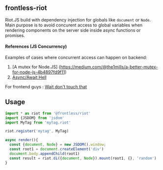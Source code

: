 ## frontless-riot
Riot.JS build with dependency injection for globals like `document` or `Node`. 
Main purpose is to avoid concurent access to global variables when rendering components on the server side inside async functions or promises.

#### References (JS Concurrency)
Examples of cases where concurrent access can happen on backend: 
  1. [A mutex for Node.JS] (https://medium.com/@the1mills/a-better-mutex-for-node-js-4b4897fd9f11)
  2. [Async/Await Hell](https://www.freecodecamp.org/news/avoiding-the-async-await-hell-c77a0fb71c4c/)

For frontend guys : [Wait don't touch that](https://medium.engineering/wait-dont-touch-that-a211832adc3a)

## Usage
```javascript
import * as riot from '@frontless/riot'
import {JSDOM} from 'jsdom'
import MyTag from 'mytag.riot'

riot.register('mytag', MyTag)

async render(){
  const {document, Node} = new JSDOM().window;
  const root1 = document.createElement('div')
  document.body.appendChild(root1)
  const result = riot.di({document, Node}).mount(root1, {}, 'random')
}


```
